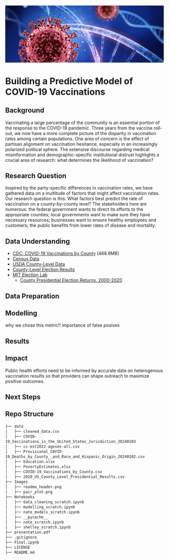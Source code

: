 ![ReadMe header](images/readme_header.png)
# Building a Predictive Model of COVID-19 Vaccinations

## Background
Vaccinating a large percentage of the community is an essential portion of the response to the COVID-19 pandemic. 
Three years from the vaccine roll-out, we  now have a more complete picture of the disparity in vaccination rates among certain populations. One area of concern is the effect of partisan alignment on vaccination hesitance, especially in an increasingly polarized political sphere. The extensive discourse regarding medical misinformation and demographic-specific institutional distrust highlights a crucial area of research: what determines the likelihood of vaccination? 

## Research Question
Inspired by the party-specific differences in vaccination rates, we have gathered data on a multitude of factors that might affect vaccination rates. Our research question is this: What factors best predict the rate of vaccination on a county-by-county level? 
The stakeholders here are numerous: the federal government wants to direct its efforts to the appropriate counties; local governments want to make sure they have necessary resources; businesses want to ensure healthy employees and customers; the public benefits from lower rates of disease and mortality.

## Data Understanding
- [CDC: COVID-19 Vaccinations by County](https://data.cdc.gov/Vaccinations/COVID-19-Vaccinations-in-the-United-States-County/8xkx-amqh/about_data) (468.8MB)
- [Census Data](https://www.census.gov/data/tables/time-series/demo/popest/2020s-counties-detail.html)
- [USDA County-Level Data](https://www.ers.usda.gov/data-products/county-level-data-sets/)
- [County-Level Election Results](https://github.com/tonmcg/US_County_Level_Election_Results_08-20)
- [MIT Election Lab](https://electionlab.mit.edu/data)
  - [County Presidential Election Returns, 2000-2020](https://dataverse.harvard.edu/dataset.xhtml?persistentId=doi:10.7910/DVN/VOQCHQ)


## Data Preparation



## Modelling

why we chose this metric!! importance of false posives

## Results

## Impact
Public health efforts need to be informed by accurate data on heterogenous vaccination results so that providers can shape outreach to maximize positive outcomes. 



## Next Steps


## Repo Structure
```
├── data
│   ├── cleaned_data.csv
│   ├── COVID-19_Vaccinations_in_the_United_States_Jurisdiction_20240103
│   ├── cc-est2022-agesex-all.csv
│   ├── Provisional_COVID-19_Deaths_by_County__and_Race_and_Hispanic_Origin_20240102.csv
│   ├── Education.xlsx
│   ├── PovertyEstimates.xlsx
│   ├── COVID-19_Vaccinations_by_County.csv
│   ├── 2020_US_County_Level_Presidential_Results.csv
├── Images
│   ├── readme_header.png
│   ├── pair_plot.png
├── Notebooks
│   ├── data_cleaning_scratch.ipynb
│   ├── modelling_scratch.ipynb
│   ├── nate_models_scratch.ipynb
│   ├── __pycache__
│   ├── nate_scratch.ipynb
│   ├── shelley_scratch.ipynb
├── presentation.pdf
├── .gitignore
├── Final.ipynb
├── LICENSE
├── README.md
```
